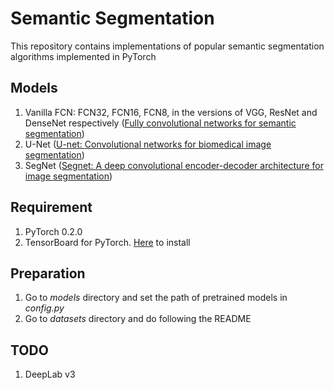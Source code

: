 # Semantic Segmentation
This repository contains implementations of popular semantic segmentation algorithms implemented in PyTorch

## Models
1. Vanilla FCN: FCN32, FCN16, FCN8, in the versions of VGG, ResNet and DenseNet respectively
([Fully convolutional networks for semantic segmentation](http://www.cv-foundation.org/openaccess/content_cvpr_2015/papers/Long_Fully_Convolutional_Networks_2015_CVPR_paper.pdf))
2. U-Net ([U-net: Convolutional networks for biomedical image segmentation](https://arxiv.org/pdf/1505.04597))
3. SegNet ([Segnet: A deep convolutional encoder-decoder architecture for image segmentation](https://arxiv.org/pdf/1511.00561))



## Requirement
1. PyTorch 0.2.0
2. TensorBoard for PyTorch. [Here](https://github.com/lanpa/tensorboard-pytorch)  to install

## Preparation
1. Go to *models* directory and set the path of pretrained models in *config.py*
2. Go to *datasets* directory and do following the README

## TODO
1. DeepLab v3
